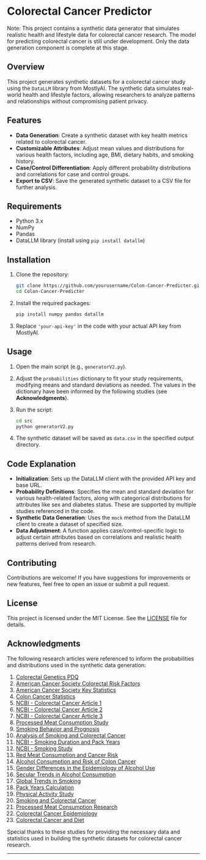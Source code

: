 # Colorectal Cancer Predictor

Note: This project contains a synthetic data generator that simulates realistic health and lifestyle data for colorectal cancer research. The model for predicting colorectal cancer is still under development. Only the data generation component is complete at this stage.

## Overview

This project generates synthetic datasets for a colorectal cancer study using the `DataLLM` library from MostlyAI. The synthetic data simulates real-world health and lifestyle factors, allowing researchers to analyze patterns and relationships without compromising patient privacy.

## Features

- **Data Generation**: Create a synthetic dataset with key health metrics related to colorectal cancer.
- **Customizable Attributes**: Adjust mean values and distributions for various health factors, including age, BMI, dietary habits, and smoking history.
- **Case/Control Differentiation**: Apply different probability distributions and correlations for case and control groups.
- **Export to CSV**: Save the generated synthetic dataset to a CSV file for further analysis.

## Requirements

- Python 3.x
- NumPy
- Pandas
- DataLLM library (install using `pip install datallm`)

## Installation

1. Clone the repository:

   ```bash
   git clone https://github.com/yourusername/Colon-Cancer-Predicter.git
   cd Colon-Cancer-Predicter
   ```

2. Install the required packages:

   ```bash
   pip install numpy pandas datallm
   ```

3. Replace `'your-api-key'` in the code with your actual API key from MostlyAI.

## Usage

1. Open the main script (e.g., `generatorV2.py`).
2. Adjust the `probabilities` dictionary to fit your study requirements, modifying means and standard deviations as needed. The values in the dictionary have been informed by the following studies (see **Acknowledgments**).
3. Run the script:

   ```bash
   cd src
   python generatorV2.py
   ```

4. The synthetic dataset will be saved as `data.csv` in the specified output directory.

## Code Explanation

- **Initialization**: Sets up the DataLLM client with the provided API key and base URL.
- **Probability Definitions**: Specifies the mean and standard deviation for various health-related factors, along with categorical distributions for attributes like sex and diabetes status. These are supported by multiple studies referenced in the code.
- **Synthetic Data Generation**: Uses the `mock` method from the DataLLM client to create a dataset of specified size.
- **Data Adjustment**: A function applies case/control-specific logic to adjust certain attributes based on correlations and realistic health patterns derived from research.

## Contributing

Contributions are welcome! If you have suggestions for improvements or new features, feel free to open an issue or submit a pull request.

## License

This project is licensed under the MIT License. See the [LICENSE](LICENSE) file for details.

## Acknowledgments

The following research articles were referenced to inform the probabilities and distributions used in the synthetic data generation:

1. [Colorectal Genetics PDQ](https://www.cancer.gov/types/colorectal/hp/colorectal-genetics-pdq#:~:text=About%2075%25%20of%20patients%20with,overall.%5B3%2C4%5D)
2. [American Cancer Society Colorectal Risk Factors](https://www.cancer.org/cancer/types/colon-rectal-cancer/causes-risks-prevention/risk-factors.html#:~:text=probably%20lowers%20risk.-,Smoking,best%20not%20to%20drink%20alcohol.)
3. [American Cancer Society Key Statistics](https://www.cancer.org/cancer/types/colon-rectal-cancer/about/key-statistics.html#:~:text=Overall%2C%20the%20lifetime%20risk%20of,risk%20factors%20for%20colorectal%20cancer.)
4. [Colon Cancer Statistics](https://acsjournals.onlinelibrary.wiley.com/doi/10.3322/caac.21772)
5. [NCBI - Colorectal Cancer Article 1](https://www.ncbi.nlm.nih.gov/pmc/articles/PMC9069392/)
6. [NCBI - Colorectal Cancer Article 2](https://www.ncbi.nlm.nih.gov/pmc/articles/PMC4698595/)
7. [NCBI - Colorectal Cancer Article 3](https://www.ncbi.nlm.nih.gov/pmc/articles/PMC8926870/#:~:text=In%202018%2C%20mean%20global%20intake,were%20generally%20similar%20by%20sex.)
8. [Processed Meat Consumption Study](<https://www.ncbi.nlm.nih.gov/pmc/articles/PMC9991741/#:~:text=Similarly%2C%20the%20American%20Heart%20Association,for%20processed%20meat(16).>)
9. [Smoking Behavior and Prognosis](https://www.ncbi.nlm.nih.gov/pmc/articles/PMC8561259/#:~:text=Among%20stage%20IV%20patients%2C%201151,later%20than%2010%20years%20before.)
10. [Analysis of Smoking and Colorectal Cancer](https://www.ncbi.nlm.nih.gov/pmc/articles/PMC3493822/#:~:text=The%20basic%20characteristics%20of%20each,by%20colon%20and%20rectal%20cancers.&text=Forest%20plot%20for%20smoking%20status,RE%20model:%20random%20effect%20model.)
11. [NCBI - Smoking Duration and Pack Years](https://www.ncbi.nlm.nih.gov/pmc/articles/PMC7368133/)
12. [NCBI - Smoking Study](https://www.ncbi.nlm.nih.gov/pmc/articles/PMC2697260/)
13. [Red Meat Consumption and Cancer Risk](https://www.ncbi.nlm.nih.gov/pmc/articles/PMC5836070/)
14. [Alcohol Consumption and Risk of Colon Cancer](https://pubmed.ncbi.nlm.nih.gov/15623458/)
15. [Gender Differences in the Epidemiology of Alcohol Use](https://arcr.niaaa.nih.gov/volume/40/2/gender-differences-epidemiology-alcohol-use-and-related-harms-united-states#:~:text=In%20the%20United%20States%2C%20more,%2C%206.7%20liters%20for%20females)
16. [Secular Trends in Alcohol Consumption](<https://www.ncbi.nlm.nih.gov/pmc/articles/PMC2562028/#:~:text=Among%20drinkers%2C%20there%20was%20a,women%20(p%3C%200.001)%2C>)
17. [Global Trends in Smoking](https://www.ncbi.nlm.nih.gov/pmc/articles/PMC10488173/)
18. [Pack Years Calculation](https://www.ncbi.nlm.nih.gov/pmc/articles/PMC6522766/)
19. [Physical Activity Study](https://www.ncbi.nlm.nih.gov/pmc/articles/PMC6700697/)
20. [Smoking and Colorectal Cancer](<https://www.cghjournal.org/article/S1542-3565(19)31384-9/fulltext#:~:text=Of%2028%2C711%20responders%20to%20the,%E2%80%9354%20y%2C%20respectively.>)
21. [Processed Meat Consumption Research](https://www.ncbi.nlm.nih.gov/pmc/articles/PMC4588743/)
22. [Colorectal Cancer Epidemiology](https://www.ncbi.nlm.nih.gov/pmc/articles/PMC10646729/)
23. [Colorectal Cancer and Diet](https://www.ncbi.nlm.nih.gov/pmc/articles/PMC8920658/)

Special thanks to these studies for providing the necessary data and statistics used in building the synthetic datasets for colorectal cancer research.

---
